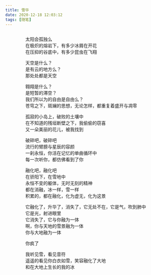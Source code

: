 ```yaml
---
title: 雪华
date: 2020-12-18 12:03:12
tags: [随笔]
---
```




<div style="display:flex; justify-content:center;">
<div>
<p>
太阳会孤独么<br>
在极炽的熔岩下，有多少冰屑在开花<br>
在压抑的谷底中，有多少昆虫在飞翔<br>
</p>
<p>
天空是什么？<br>
是有云的地方么？<br>
那处处都是天空<br>
</p>
<p>
翱翔是什么？<br>
是短暂的滞空？<br>
我们所以为的自由是自由么？<br>
苍穹之下，斑斓的思想，无论怎样，都重复着盛开与凋零<br>
</p>
<p>
孤寂的小岛上，破败的土壤中<br>
在不知道的残垣断壁之下，我偷偷的窃喜<br>
又一朵美丽的花儿，被我找到<br>
</p>
<p>
破碎吧，破碎吧<br>
流行的臂膀与星辰的容颜<br>
一刹永恒，你活在记忆的单曲循环中<br>
每一次听你，都仿佛看到了你<br>
</p>
<p>
融化吧，融化吧<br>
在骄阳下，在雪地中<br>
永恒不变的躯体，无时无刻的精神<br>
都在消融，冰一样，雪一样<br>
积累的，都在融化，化为虚无，化为这景<br>
</p>
<p>
它融化了，升华了，消失了，它无处不在，它是气，吹到肺中<br>
它是光，射进眼里<br>
它消失了，它与你融为一体<br>
啊，你与天地的雪景融为一体<br>
你与大地融为一体<br>
</p>
<p>
你疯了<br>
</p>
<p>
我听见雪，看见音符<br>
遥遥的看见你白衣如雪，笑容融化了大地<br>
和在大地上生长的我的冰<br>
</p>
</div>
</div>

